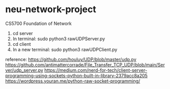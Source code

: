 # neu-network-project

CS5700 Foundation of Network

1. cd server
2. In terminal: sudo python3 rawUDPServer.py
3. cd client
4. In a new terminal: sudo python3 rawUDPClient.py

reference:
https://github.com/houluy/UDP/blob/master/udp.py
https://github.com/antimattercorrade/File_Transfer_TCP_UDP/blob/main/Server/udp_server.py
https://medium.com/nerd-for-tech/client-server-programming-using-sockets-python-built-in-library-2379acc8a205
https://wordpress.youran.me/python-raw-socket-programming/
